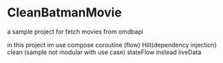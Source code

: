 # CleanBatmanMovie

a sample project for fetch movies from omdbapi 

in this project im use
compose 
coroutine (flow)
Hilt(dependency injection)
clean (sample not modular with use case)
stateFlow instead liveData

